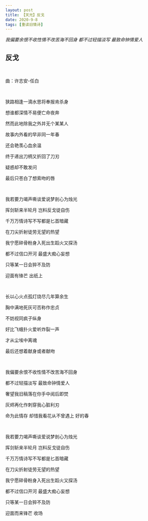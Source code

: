 ```yaml
---
layout: post
title: 【天光】反戈
date: 2020-9-8
tags: [重读旧情诗]
---
```


*我偏要余恨不收性情不改苦海不回身 都不过轻描淡写 最致命钟情爱人*


## 反戈

<br>

曲：许志安-任白

<br>

狭路相逢一滴水思将奉报肯杀身

想谁都深情不易便亡命夜奔

然而此地除我之外并无个某某人

故事内外看的早非同一年春

还会艳羡心血余温

终于递出刀柄又折回了刀刃

疑惑却不敢发问

最后只苍白了想索吻的唇

<br>

我若要力竭声嘶谈爱说梦剖心为烛光

挥剑斩来半轮月 岂料反戈徒自伤

千万万情诗写不写都是匕首暗藏

在刀尖折射徒劳无望的热望

我宁愿碎骨粉身入死出生蹈火又探汤

都不过信口开河 最盛大痴心妄想

只等某一日会猝不及防

迎面有锋芒 出纸上

<br>

长以心火点孤灯烧尽几年算余生

胸中满地死灰可否称作忠贞

不妨视同疯子纵身

好比飞蛾扑火爱听炸裂一声

才从尘埃中离魂

最后还想着献身或者献吻

<br>

我偏要余恨不收性情不改苦海不回身

都不过轻描淡写 最致命钟情爱人

奢望我旧稿落在你手中阅后即焚

灰烬再化作刺穿我心脏利刃

命为此情存 却惜我看花从不曾遇上 好的春

<br>

我若要力竭声嘶谈爱说梦剖心为烛光

挥剑斩来半轮月 岂料反戈徒自伤

千万万情诗写不写都是匕首暗藏

在刀尖折射徒劳无望的热望

我宁愿碎骨粉身入死出生蹈火又探汤

都不过信口开河 最盛大痴心妄想

只等某一日会猝不及防

迎面而来锋芒 收场

<br>
<br>

